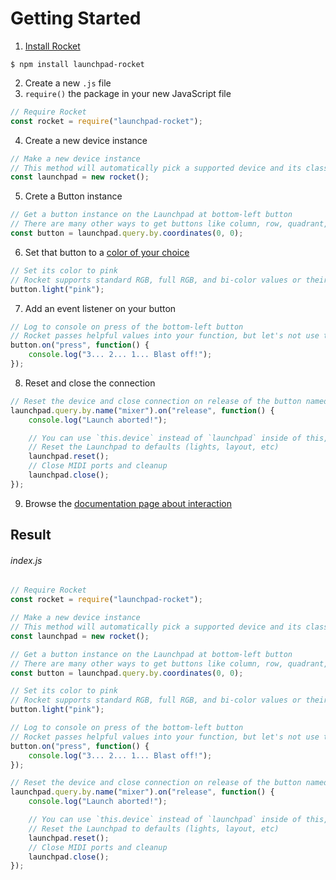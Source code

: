 # Getting Started
<!-- Also change /README.md -->
1. [Install Rocket](installation.md)
```
$ npm install launchpad-rocket
```
2. Create a new `.js` file
3. `require()` the package in your new JavaScript file
```js
// Require Rocket
const rocket = require("launchpad-rocket");
```
4. Create a new device instance
```js
// Make a new device instance
// This method will automatically pick a supported device and its class
const launchpad = new rocket();
```
5. Crete a Button instance
```js
// Get a button instance on the Launchpad at bottom-left button
// There are many other ways to get buttons like column, row, quadrant, etc.
const button = launchpad.query.by.coordinates(0, 0);
```
6. Set that button to a [color of your choice](color.md)
```js
// Set its color to pink
// Rocket supports standard RGB, full RGB, and bi-color values or their names
button.light("pink");
```
7. Add an event listener on your button
```js
// Log to console on press of the bottom-left button
// Rocket passes helpful values into your function, but let's not use them now
button.on("press", function() {
	console.log("3... 2... 1... Blast off!");
});
```
8. Reset and close the connection
```js
// Reset the device and close connection on release of the button named "mixer"
launchpad.query.by.name("mixer").on("release", function() {
	console.log("Launch aborted!");

	// You can use `this.device` instead of `launchpad` inside of this, but let's use our own reference
	// Reset the Launchpad to defaults (lights, layout, etc)
	launchpad.reset();
	// Close MIDI ports and cleanup
	launchpad.close();
});
```
9. Browse the [documentation page about interaction](interaction.md)


## Result
###### index.js
```js
// Require Rocket
const rocket = require("launchpad-rocket");

// Make a new device instance
// This method will automatically pick a supported device and its class
const launchpad = new rocket();

// Get a button instance on the Launchpad at bottom-left button
// There are many other ways to get buttons like column, row, quadrant, etc.
const button = launchpad.query.by.coordinates(0, 0);

// Set its color to pink
// Rocket supports standard RGB, full RGB, and bi-color values or their names
button.light("pink");

// Log to console on press of the bottom-left button
// Rocket passes helpful values into your function, but let's not use them now
button.on("press", function() {
	console.log("3... 2... 1... Blast off!");
});

// Reset the device and close connection on release of the button named "mixer"
launchpad.query.by.name("mixer").on("release", function() {
	console.log("Launch aborted!");

	// You can use `this.device` instead of `launchpad` inside of this, but let's use our own reference
	// Reset the Launchpad to defaults (lights, layout, etc)
	launchpad.reset();
	// Close MIDI ports and cleanup
	launchpad.close();
});
```
